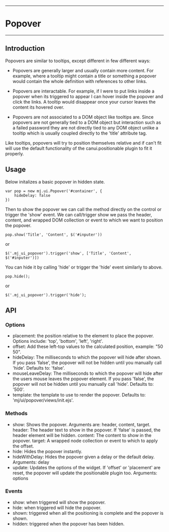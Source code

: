 ----
# Popover
----

## Introduction
Popovers are similar to tooltips, except different in few different ways:

- Popovers are generally larger and usually contain more content.  For example, where a 
	tooltip might contain a title or something a popover would contain the whole definition
	with references to other links.

- Popovers are interactable. For example, if I were to put links inside a popover
	when its triggered to appear I can hover inside the popover and click the links.
	A tooltip would disappear once your cursor leaves the content its hovered over.

- Popovers are not associated to a DOM object like tooltips are.  Since popovers
	are not generally tied to a DOM object but interaction such as a failed password
	they are not directly tied to any DOM object unlike a tooltip which is usually
	coupled directly to the 'title' attribute tag.

Like tooltips, popovers will try to position themselves relative and if can't fit
will use the default functionality of the canui.positionable plugin to fit it properly. 

## Usage

Below initalizes a basic popover in hidden state.

	var pop = new mj.ui.Popover('#container', {
		hideDelay: false
	})

Then to show the popover we can call the method directly on the control or
trigger the 'show' event.  We can call/trigger show we pass the header, content,
and wrapped DOM collection or event to which we want to position the popover.

	pop.show('Title', 'Content', $('#inputer'))

or

	$('.mj_ui_popover').trigger('show', ['Title', 'Content', $('#inputer')])

You can hide it by calling 'hide' or trigger the 'hide' event similarly to above.

	pop.hide();

or

	$('.mj_ui_popover').trigger('hide');

## API

### Options

- placement: the position relative to the element to place the popover.  Options include: 'top', 'bottom', 'left', 'right'.
- offset: Add these left-top values to the calculated position, example: "50 50".
- hideDelay: The milliseconds to which the popover will hide after shown.  If you pass 'false', the popover will not be hidden
	until you manually call 'hide'.  Defaults to: 'false'.
- mouseLeaveDelay: The milliseconds to which the popover will hide after the users mouse leaves the popover element.  If you pass
	'false', the popover will not be hidden until you manually call 'hide'.  Defaults to: '500'.
- template: the template to use to render the popover.  Defaults to: 'mj/ui/popover/views/init.ejs'.

### Methods
- show: Shows the popover.  Arguments are: header, content, target.
		header: The header text to show in the popover.  If 'false' is passed, the header element will be hidden.
		content: The content to show in the popover.
		target: A wrapped node collection or event to which to apply the offset.
- hide: Hides the popover instantly.
- hideWithDelay: Hides the popover given a delay or the default delay.  Arguments: delay
- update: Updates the options of the widget.  If 'offset' or 'placement' are reset, the popover will update the positionable 
		plugin too.  Arguments: options

### Events

- show: when triggered will show the popover.
- hide: when triggered will hide the popover.
- shown: triggered when all the positioning is complete and the popover is shown.
- hidden: triggered when the popover has been hidden.